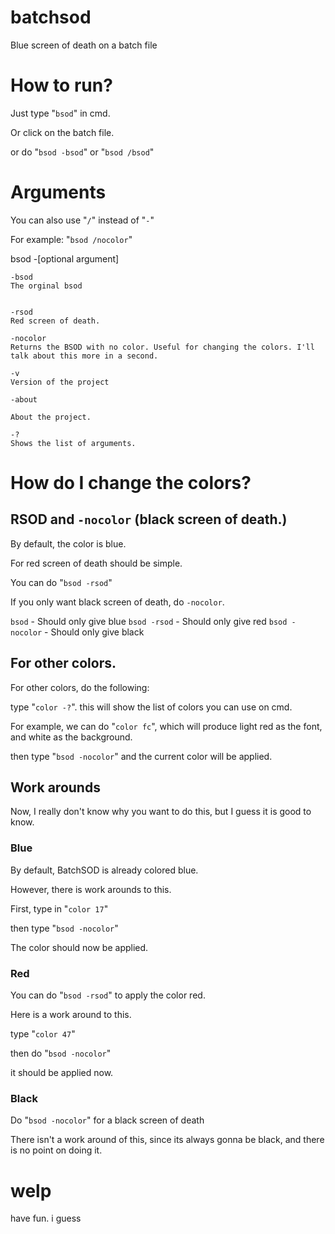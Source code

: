 # batchsod
Blue screen of death on a batch file


# How to run?

Just type "`bsod`" in cmd.

Or click on the batch file.

or do "`bsod -bsod`" or "`bsod /bsod`"

# Arguments

You can also use "`/`" instead of "`-`"

For example: "`bsod /nocolor`"


bsod -[optional argument]

    -bsod
    The orginal bsod
    
    
    -rsod
    Red screen of death.
    
    -nocolor
    Returns the BSOD with no color. Useful for changing the colors. I'll talk about this more in a second.
    
    -v
    Version of the project
    
    -about
    
    About the project.
    
    -?
    Shows the list of arguments.
    
    
    
# How do I change the colors?

## RSOD and `-nocolor` (black screen of death.)
By default, the color is blue.

For red screen of death should be simple. 

You can do "`bsod -rsod`"

If you only want black screen of death, do `-nocolor`.

`bsod` - Should only give blue
`bsod -rsod` - Should only give red
`bsod -nocolor` - Should only give black

## For other colors.

For other colors, do the following:

type "`color -?`". this will show the list of colors you can use on cmd.

For example, we can do "`color fc`", which will produce light red as the font, and white as the background.

then type "`bsod -nocolor`" and the current color will be applied.

## Work arounds

Now, I really don't know why you want to do this, but I guess it is good to know.

### Blue
By default, BatchSOD is already colored blue.

However, there is work arounds to this.

First, type in "`color 17`"

then type "`bsod -nocolor`"
 
The color should now be applied.

### Red
You can do "`bsod -rsod`" to apply the color red.

Here is a work around to this.

type "`color 47`"

then do "`bsod -nocolor`"

it should be applied now.

### Black
Do "`bsod -nocolor`" for a black screen of death

There isn't a work around of this, since its always gonna be black, and there is no point on doing it.

# welp
have fun. i guess
